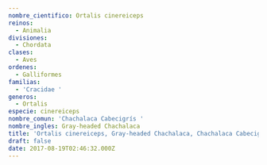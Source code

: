 ```yaml
---
nombre_cientifico: Ortalis cinereiceps
reinos:
  - Animalia
divisiones:
  - Chordata
clases:
  - Aves
ordenes:
  - Galliformes
familias:
  - 'Cracidae '
generos:
  - Ortalis
especie: cinereiceps
nombre_comun: 'Chachalaca Cabecigrís '
nombre_ingles: Gray-headed Chachalaca
title: 'Ortalis cinereiceps, Gray-headed Chachalaca, Chachalaca Cabecigrís '
draft: false
date: 2017-08-19T02:46:32.000Z
---
```


